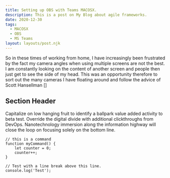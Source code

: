 ```yaml
---
title: Setting up OBS with Teams MACOSX.
description: This is a post on My Blog about agile frameworks.
date: 2020-12-30
tags:
  - MACOSX
  - OBS
  - MS Teams
layout: layouts/post.njk
---
```

So in these times of working from home, I have increasingly been frustrated by the fact my camera angles when using multiple screens are not the best. I am constantly looking on the content of another screen and people then just get to see the side of my head. This was an opportunity therefore to sort out the many cameras I have floating around and follow the advice of Scott Hansellman []


## Section Header

Capitalize on low hanging fruit to identify a ballpark value added activity to beta test. Override the digital divide with additional clickthroughs from DevOps. Nanotechnology immersion along the information highway will close the loop on focusing solely on the bottom line.

``` text/2-3
// this is a command
function myCommand() {
	let counter = 0;
	counter++;
}

// Test with a line break above this line.
console.log('Test');
```
